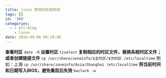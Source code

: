 ```yaml
---
title: linux 修改时区和时间
tags: []
id: '300'
categories:
  - - all-blog
    - linux
date: 2018-09-06 09:19:08
---
```


**查看时区** `date -R` **设置时区** `tzselect` **复制相应的时区文件，替换系统时区文件；或者创建链接文件** `cp /usr/share/zoneinfo/$主时区/$次时区 /etc/localtime` 例如：上海 `cp /usr/share/zoneinfo/Asia/Shanghai /etc/localtime` **将当前时间和日期写入BIOS，避免重启后失效** `hwclock -w`
